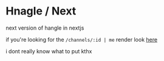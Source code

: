 # Hnagle / Next

next version of hangle in nextjs

if you're looking for the `/channels/:id | me` render look [here](frontend/components/MainChatRender.tsx)

i dont really know what to put kthx 
